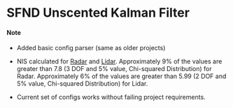 # SFND Unscented Kalman Filter

#### Note

- Added basic config parser (same as older projects)
- NIS calculated for [Radar](radar_nis.txt) and [Lidar](lidar_nis.txt). 
Approximately 9% of the values are greater than 7.8 (3 DOF and 5% value, Chi-squared Distribution) for Radar.
Approximately 6% of the values are greater than 5.99 (2 DOF and 5% value, Chi-squared Distribution) for Lidar.

- Current set of configs works without failing project requirements.